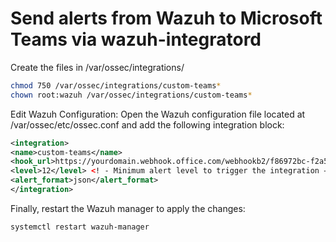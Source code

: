 # Send alerts from Wazuh to Microsoft Teams via wazuh-integratord
Create the files in /var/ossec/integrations/

```bash
chmod 750 /var/ossec/integrations/custom-teams*
chown root:wazuh /var/ossec/integrations/custom-teams*
```

Edit Wazuh Configuration: Open the Wazuh configuration file located at /var/ossec/etc/ossec.conf and add the following integration block:

```xml
<integration> 
<name>custom-teams</name> 
<hook_url>https://yourdomain.webhook.office.com/webhookb2/f86972bc-f2a5-41f5-bf1ewqa@4354534534-8465-f3b9780f866e/IncomingWebhook/fdsf534538ec8e0e/71785f5f-83a13243220a-c507a817742a/V43243242Zo856545341 </hook_url> <! - Replace with your webhook URL → 
<level>12</level> <! - Minimum alert level to trigger the integration → 
<alert_format>json</alert_format> 
</integration>
```

Finally, restart the Wazuh manager to apply the changes:

```bash
systemctl restart wazuh-manager
```
